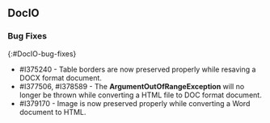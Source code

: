 ## DocIO

### Bug Fixes
{:#DocIO-bug-fixes}

* \#I375240 - Table borders are now preserved properly while resaving a DOCX format document. 
* \#I377506, #I378589 - The **ArgumentOutOfRangeException** will no longer be thrown while converting a HTML file to DOC format document.
* \#I379170 - Image is now preserved properly while converting a Word document to HTML. 
